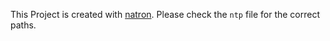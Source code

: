 This Project is created with [natron](https://natrongithub.github.io/).
Please check the `ntp` file for the correct paths.
